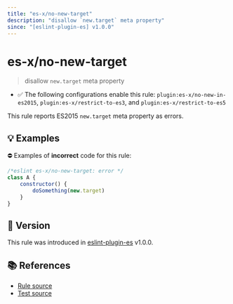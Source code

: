 ```yaml
---
title: "es-x/no-new-target"
description: "disallow `new.target` meta property"
since: "[eslint-plugin-es] v1.0.0"
---
```


# es-x/no-new-target
> disallow `new.target` meta property

- ✅ The following configurations enable this rule: `plugin:es-x/no-new-in-es2015`, `plugin:es-x/restrict-to-es3`, and `plugin:es-x/restrict-to-es5`

This rule reports ES2015 `new.target` meta property as errors.

## 💡 Examples

⛔ Examples of **incorrect** code for this rule:

<eslint-playground type="bad">

```js
/*eslint es-x/no-new-target: error */
class A {
    constructor() {
        doSomething(new.target)
    }
}
```

</eslint-playground>

## 🚀 Version

This rule was introduced in [eslint-plugin-es] v1.0.0.

[eslint-plugin-es]: https://github.com/mysticatea/eslint-plugin-es

## 📚 References

- [Rule source](https://github.com/eslint-community/eslint-plugin-es-x/blob/master/lib/rules/no-new-target.js)
- [Test source](https://github.com/eslint-community/eslint-plugin-es-x/blob/master/tests/lib/rules/no-new-target.js)
